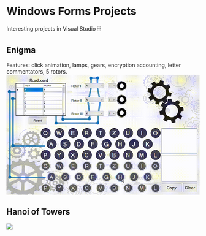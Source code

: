 # Windows Forms Projects
Interesting projects in Visual Studio 🗄

## Enigma
Features: click animation, lamps, gears, encryption accounting, letter commentators, 5 rotors. </br>
![](/Enigma/EnigmaApp.gif)

## Hanoi of Towers
![](/HanoiOfTowers/TowersApp.gif)
